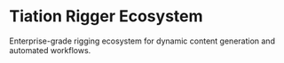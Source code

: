 # Tiation Rigger Ecosystem

Enterprise-grade rigging ecosystem for dynamic content generation and automated workflows.

